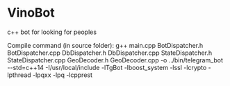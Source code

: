 # VinoBot
c++ bot for looking for peoples

Compile command (in source folder):
g++ main.cpp BotDispatcher.h BotDispatcher.cpp DbDispatcher.h DbDispatcher.cpp StateDispatcher.h StateDispatcher.cpp GeoDecoder.h GeoDecoder.cpp -o ../bin/telegram_bot --std=c++14 -I/usr/local/include -lTgBot -lboost_system -lssl -lcrypto -lpthread -lpqxx -lpq -lcpprest
